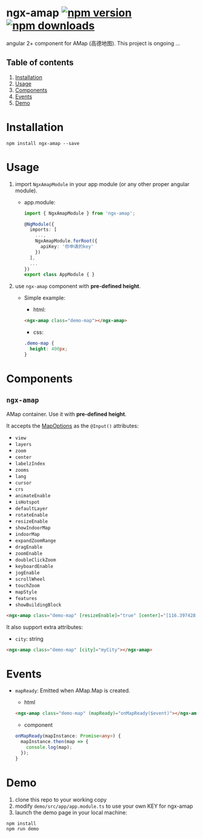 # ngx-amap [![npm version](https://badge.fury.io/js/ngx-amap.svg)](http://badge.fury.io/js/ngx-amap) [![npm downloads](https://img.shields.io/npm/dm/ngx-amap.svg)](https://npmjs.org/ngx-amap)
angular 2+ component for AMap (高德地图). This project is ongoing ...

## Table of contents 
1. [Installation](#installation)
2. [Usage](#usage)
3. [Components](#components)
4. [Events](#events)
5. [Demo](#demo)

# Installation
```
npm install ngx-amap --save
```

# Usage
1. import `NgxAmapModule` in your app module (or any other proper angular module).
    + app.module:
      ```typescript
      import { NgxAmapModule } from 'ngx-amap';

      @NgModule({
        imports: [
          ...,
          NgxAmapModule.forRoot({
            apiKey: '你申请的key'
          })
        ],
        ...
      })
      export class AppModule { }
      ```

2. use `ngx-amap` component with **pre-defined height**.
    + Simple example:

      + html:
      ```html
      <ngx-amap class="demo-map"></ngx-amap>
      ```

      + css:
      ```css
      .demo-map {
        height: 400px;
      }
      ```

# Components
## `ngx-amap`
AMap container. Use it with **pre-defined height**. 

It accepts the [MapOptions](http://lbs.amap.com/api/javascript-api/reference/map) as the `@Input()` attributes:
+ `view`
+ `layers`
+ `zoom`
+ `center`
+ `labelzIndex`
+ `zooms`
+ `lang`
+ `cursor`
+ `crs`
+ `animateEnable`
+ `isHotspot`
+ `defaultLayer`
+ `rotateEnable`
+ `resizeEnable`
+ `showIndoorMap`
+ `indoorMap`
+ `expandZoomRange`
+ `dragEnable`
+ `zoomEnable`
+ `doubleClickZoom`
+ `keyboardEnable`
+ `jogEnable`
+ `scrollWheel`
+ `touchZoom`
+ `mapStyle`
+ `features`
+ `showBuildingBlock`
```html
<ngx-amap class="demo-map" [resizeEnable]="true" [center]="[116.397428, 39.90923]" [zoom]="13"></ngx-amap>
```

It also support extra attributes:
+ `city`: string
```html 
<ngx-amap class="demo-map" [city]="myCity"></ngx-amap>
```

# Events
+ `mapReady`: Emitted when AMap.Map is created.

  + html
  ```html
  <ngx-amap class="demo-map" (mapReady)="onMapReady($event)"></ngx-amap>
  ```

  + component
  ```typescript
  onMapReady(mapInstance: Promise<any>) {
    mapInstance.then(map => {
      console.log(map);
    });
  }
  ```
# Demo
1. clone this repo to your working copy
2. modify `demo/src/app/app.module.ts` to use your own KEY for ngx-amap
3. launch the demo page in your local machine:
```
npm install
npm run demo
```